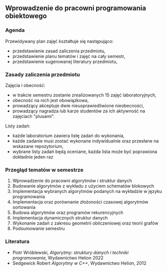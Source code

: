## Wprowadzenie do pracowni programowania obiektowego

### Agenda
Przewidywany plan zajęć kształtuje się następująco:
* przedstawienie zasad zaliczenia przedmiotu,
* przedstawienie planu tematów i zajęć na cały semestr,
* przedstawienie sugerowanej literatury przedmiotu,

### Zasady zaliczenia przedmiotu
Zajęcia i obecność:
* w trakcie semestru zostanie zrealizowanych 15 zajęć laboratoryjnych,
* obecność na nich jest obowiązkowa,
* prowadzący akceptuje dwie nieusprawiedliwione nieobecności,
* prowadzący nagradza lub karze studentów za ich aktywność na zajęciach "plusami".

Listy zadań:
* każde laboratorium zawiera listę zadań do wykonania,
* każde zadanie musi zostać wykonane indywidualnie oraz przesłane na wskazane repozytorium,
* wybrane listy zadań będą oceniane, każda lista może być poprawiona dokładnie jeden raz

### Przegląd tematów w semestrze
1. Wprowadzenie do pracowni algorytmów i struktur danych
1. Budowanie algorytmów z wykładu z użyciem schematów blokowych
1. Implementacja wybranych algorytmów podanych na wykładzie w języku programowania
1. Implementacja oraz porównanie złożoności czasowej algorytmów sortowania
1. Budowa algorytmów oraz programów rekurencyjnych
1. Implementacja dynamicznych struktur danych
1. Wykonanie zadań z zakresu geometrii obliczeniowej oraz teorii grafów
1. Podsumowanie semestru

### Literatura
* Piotr Wróblewski, *Algorytmy: struktury danych i techniki programowania*, Wydawnictwo Helion 2022
* Sedgewick Robert *Algorytmy w C++*, Wydawnictwo Helion, 2012